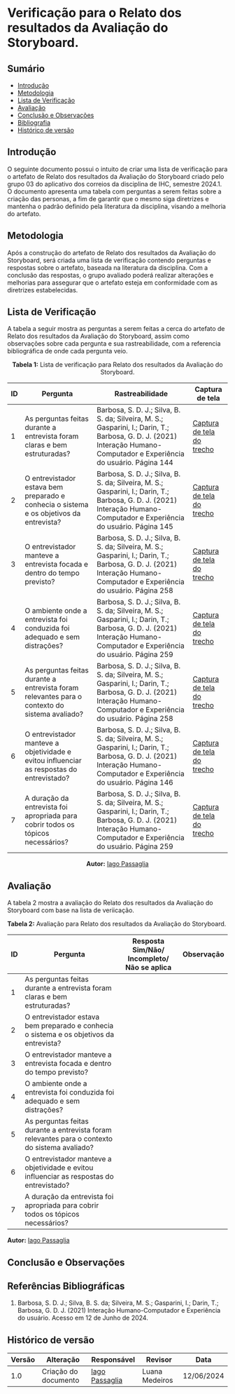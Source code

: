 
# Verificação para o Relato dos resultados da Avaliação do Storyboard.

## Sumário
* [Introdução](#Introdução)
* [Metodologia](#Metodologia)
* [Lista de Verificação](#Lista-de-Verificação)
* [Avaliação](#Avaliação)
* [Conclusão e Observações](#Conclusão-e-Observações)
* [Bibliografia](#Bibliografia)
* [Histórico de versão](#Histórico-de-versão)

## Introdução
O seguinte documento possui o intuito de criar uma lista de verificação para o artefato de Relato dos resultados da Avaliação do Storyboard criado pelo grupo 03 do aplicativo dos correios da disciplina de IHC, semestre 2024.1. O documento apresenta uma tabela com perguntas a serem feitas sobre a criação das personas, a fim de garantir que o mesmo siga diretrizes e mantenha o padrão definido pela literatura da disciplina, visando a melhoria do artefato.

## Metodologia 
Após a construção do artefato de Relato dos resultados da Avaliação do Storyboard, será criada uma lista de verificação contendo perguntas e respostas sobre o artefato, baseada na literatura da disciplina. Com a conclusão das respostas, o grupo avaliado poderá realizar alterações e melhorias para assegurar que o artefato esteja em conformidade com as diretrizes estabelecidas.

## Lista de Verificação
A tabela a seguir mostra as perguntas a serem feitas a cerca do artefato de Relato dos resultados da Avaliação do Storyboard, assim como observações sobre cada pergunta e sua rastreabilidade, com a referencia bibliográfica de onde cada pergunta veio.

<center>

**Tabela 1:** Lista de verificação para Relato dos resultados da Avaliação do Storyboard.

| ID  | Pergunta                                            | Rastreabilidade                       | Captura de tela |
| --- | --------------------------------------------------  | ------------------------------------- | -------------- |
| 1   | As perguntas feitas durante a entrevista foram claras e bem estruturadas?  | Barbosa, S. D. J.; Silva, B. S. da; Silveira, M. S.; Gasparini, I.; Darin, T.; Barbosa, G. D. J. (2021) Interação Humano-Computador e Experiência do usuário. Página 144 | [Captura de tela do trecho](https://prnt.sc/s_7ZLY5FoUKJ) |
| 2   | O entrevistador estava bem preparado e conhecia o sistema e os objetivos da entrevista? | Barbosa, S. D. J.; Silva, B. S. da; Silveira, M. S.; Gasparini, I.; Darin, T.; Barbosa, G. D. J. (2021) Interação Humano-Computador e Experiência do usuário. Página 145 | [Captura de tela do trecho](https://prnt.sc/sQlGU4vETqmu) |
| 3   | O entrevistador manteve a entrevista focada e dentro do tempo previsto? | Barbosa, S. D. J.; Silva, B. S. da; Silveira, M. S.; Gasparini, I.; Darin, T.; Barbosa, G. D. J. (2021) Interação Humano-Computador e Experiência do usuário. Página 258 | [Captura de tela do trecho]() |
| 4   | O ambiente onde a entrevista foi conduzida foi adequado e sem distrações?| Barbosa, S. D. J.; Silva, B. S. da; Silveira, M. S.; Gasparini, I.; Darin, T.; Barbosa, G. D. J. (2021) Interação Humano-Computador e Experiência do usuário. Página 259 | [Captura de tela do trecho]() |
| 5   | As perguntas feitas durante a entrevista foram relevantes para o contexto do sistema avaliado?  | Barbosa, S. D. J.; Silva, B. S. da; Silveira, M. S.; Gasparini, I.; Darin, T.; Barbosa, G. D. J. (2021) Interação Humano-Computador e Experiência do usuário. Página 258 | [Captura de tela do trecho]() |
| 6   | O entrevistador manteve a objetividade e evitou influenciar as respostas do entrevistado? | Barbosa, S. D. J.; Silva, B. S. da; Silveira, M. S.; Gasparini, I.; Darin, T.; Barbosa, G. D. J. (2021) Interação Humano-Computador e Experiência do usuário. Página 146 | [Captura de tela do trecho](https://prnt.sc/ttYL7eJbd643) |
| 7   | A duração da entrevista foi apropriada para cobrir todos os tópicos necessários? | Barbosa, S. D. J.; Silva, B. S. da; Silveira, M. S.; Gasparini, I.; Darin, T.; Barbosa, G. D. J. (2021) Interação Humano-Computador e Experiência do usuário. Página 259 | [Captura de tela do trecho]() |

**Autor:** [Iago Passaglia](https://github.com/Paxxaglia)

</center>

## Avaliação

A tabela 2 mostra a avaliação do Relato dos resultados da Avaliação do Storyboard com base na lista de veriicação.

**Tabela 2:** Avaliação para Relato dos resultados da Avaliação do Storyboard.

| ID |  Pergunta | Resposta <br> Sim/Não/ Incompleto/ Não se aplica | Observação | 
|-----|------|------|---------|
| 1 | As perguntas feitas durante a entrevista foram claras e bem estruturadas? |||
| 2 |  O entrevistador estava bem preparado e conhecia o sistema e os objetivos da entrevista?  |||
| 3 | O entrevistador manteve a entrevista focada e dentro do tempo previsto? |||
| 4 | O ambiente onde a entrevista foi conduzida foi adequado e sem distrações? |||
| 5 | As perguntas feitas durante a entrevista foram relevantes para o contexto do sistema avaliado?  |||
| 6 |  O entrevistador manteve a objetividade e evitou influenciar as respostas do entrevistado? |||
| 7 | A duração da entrevista foi apropriada para cobrir todos os tópicos necessários? |||

**Autor:** [Iago Passaglia](https://github.com/Paxxaglia)

## Conclusão e Observações

## Referências Bibliográficas
1. Barbosa, S. D. J.; Silva, B. S. da; Silveira, M. S.; Gasparini, I.; Darin, T.; Barbosa, G. D. J. (2021) Interação Humano-Computador e Experiência do usuário. Acesso em 12 de Junho de 2024.

   
## Histórico de versão

| Versão | Alteração | Responsável | Revisor | Data |
| - | - | - | - | - |
| 1.0 | Criação do documento |  [Iago Passaglia](https://github.com/Paxxaglia) | Luana Medeiros | 12/06/2024 |
